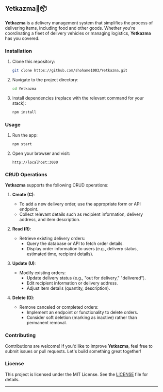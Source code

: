 ## Yetkazma🚚📦

**Yetkazma** is a delivery management system that simplifies the process of delivering items, including food and other goods. Whether you're coordinating a fleet of delivery vehicles or managing logistics, **Yetkazma** has you covered.

### Installation

1. Clone this repository:
   ```bash
   git clone https://github.com/shohame1003/Yetkazma.git
   ```

2. Navigate to the project directory:
   ```bash
   cd Yetkazma
   ```

3. Install dependencies (replace with the relevant command for your stack):
   ```bash
   npm install
   ```

### Usage

1. Run the app:
   ```bash
   npm start
   ```

2. Open your browser and visit:
   ```
   http://localhost:3000
   ```

### CRUD Operations

**Yetkazma** supports the following CRUD operations:

1. **Create (C)**:
   - To add a new delivery order, use the appropriate form or API endpoint.
   - Collect relevant details such as recipient information, delivery address, and item description.

2. **Read (R)**:
   - Retrieve existing delivery orders:
     - Query the database or API to fetch order details.
     - Display order information to users (e.g., delivery status, estimated time, recipient details).

3. **Update (U)**:
   - Modify existing orders:
     - Update delivery status (e.g., "out for delivery," "delivered").
     - Edit recipient information or delivery address.
     - Adjust item details (quantity, description).

4. **Delete (D)**:
   - Remove canceled or completed orders:
     - Implement an endpoint or functionality to delete orders.
     - Consider soft deletion (marking as inactive) rather than permanent removal.

### Contributing

Contributions are welcome! If you'd like to improve **Yetkazma**, feel free to submit issues or pull requests. Let's build something great together!

### License

This project is licensed under the MIT License. See the [LICENSE](LICENSE) file for details.

---
